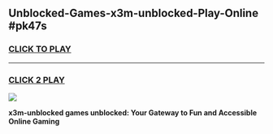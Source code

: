 
## Unblocked-Games-x3m-unblocked-Play-Online #pk47s
<h3>
<a href="https://news.freeplayer.one?title=x3m-unblocked&ref=3">CLICK TO PLAY</a></h3>
<hr>

<h3>
<a href="https://news.freeplayer.one?title=x3m-unblocked&ref=3">CLICK 2 PLAY</a>
  
</h3>

<a href="https://news.freeplayer.one?title=x3m-unblocked&ref=3"><img src="https://clearcache.store/games.png"></a>


**x3m-unblocked games unblocked: Your Gateway to Fun and Accessible Online Gaming**
